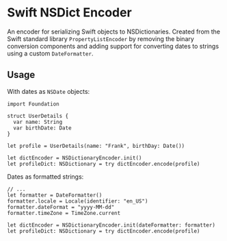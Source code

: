 # Swift NSDict Encoder
An encoder for serializing Swift objects to NSDictionaries. Created from the Swift standard library `PropertyListEncoder` by removing the binary conversion components and adding support for converting dates to strings using a custom `DateFormatter`.

## Usage
With dates as `NSDate` objects:

```
import Foundation

struct UserDetails {
  var name: String
  var birthDate: Date
}

let profile = UserDetails(name: "Frank", birthDay: Date())

let dictEncoder = NSDictionaryEncoder.init()
let profileDict: NSDictionary = try dictEncoder.encode(profile)
```
Dates as formatted strings:
```
// ...
let formatter = DateFormatter()
formatter.locale = Locale(identifier: "en_US")
formatter.dateFormat = "yyyy-MM-dd"
formatter.timeZone = TimeZone.current

let dictEncoder = NSDictionaryEncoder.init(dateFormatter: formatter)
let profileDict: NSDictionary = try dictEncoder.encode(profile)
```
